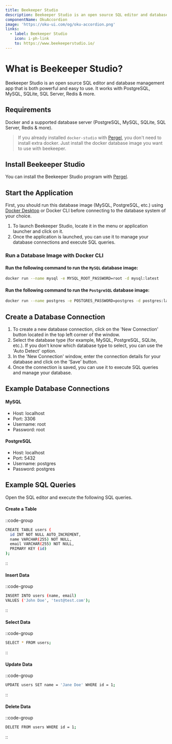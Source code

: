 ```yaml
---
title: Beekeeper Studio
description: Beekeeper Studio is an open source SQL editor and database management app that is both powerful and easy to use.
componentName: OkuAccordion
image: 'https://oku-ui.com/og/oku-accordion.png'
links:
  - label: Beekeeper Studio
    icon: i-ph-link
    to: https://www.beekeeperstudio.io/
---
```



# What is Beekeeper Studio?

Beekeeper Studio is an open source SQL editor and database management app that is both powerful and easy to use. It works with PostgreSQL, MySQL, SQLite, SQL Server, Redis & more.


## Requirements

Docker and a supported database server (PostgreSQL, MySQL, SQLite, SQL Server, Redis & more).

> If you already installed `docker-studio` with [Pergel](/pergel/cli), you don't need to install extra docker. Just install the docker database image you want to use with beekeeper.


## Install Beekeeper Studio

You can install the Beekeeper Studio program with [Pergel](/pergel/cli).

## Start the Application

First, you should run this database image (MySQL, PostgreSQL, etc.) using [Docker Desktop](/pergel/cli/programs/docker-desktop) or Docker CLI before connecting to the database system of your choice.

1. To launch Beekeeper Studio, locate it in the menu or application launcher and click on it.
2. Once the application is launched, you can use it to manage your database connections and execute SQL queries.

### Run a Database Image with Docker CLI

#### Run the following command to run the `MySQL` database image:

```sh [terminal]
docker run --name mysql -e MYSQL_ROOT_PASSWORD=root -d mysql:latest
```

#### Run the following command to run the `PostgreSQL` database image:

```sh [terminal]
docker run --name postgres -e POSTGRES_PASSWORD=postgres -d postgres:latest
```

## Create a Database Connection

1. To create a new database connection, click on the 'New Connection' button located in the top left corner of the window.
2. Select the database type (for example, MySQL, PostgreSQL, SQLite, etc.). If you don't know which database type to select, you can use the 'Auto Detect' option.
3. In the 'New Connection' window, enter the connection details for your database and click on the 'Save' button.
4. Once the connection is saved, you can use it to execute SQL queries and manage your database.

## Example Database Connections

#### MySQL

- Host: localhost
- Port: 3306
- Username: root
- Password: root

#### PostgreSQL

- Host: localhost
- Port: 5432
- Username: postgres
- Password: postgres


## Example SQL Queries

Open the SQL editor and execute the following SQL queries.

#### Create a Table

::code-group

```sh [terminal]
CREATE TABLE users (
  id INT NOT NULL AUTO_INCREMENT,
  name VARCHAR(255) NOT NULL,
  email VARCHAR(255) NOT NULL,
  PRIMARY KEY (id)
);
```
::

#### Insert Data

::code-group

```sh [terminal]
INSERT INTO users (name, email)
VALUES ('John Doe', 'test@test.com');
```
::

#### Select Data

::code-group

```sh [terminal]
SELECT * FROM users;
```
::

#### Update Data

::code-group

```sh [terminal]
UPDATE users SET name = 'Jane Doe' WHERE id = 1;
```
::

#### Delete Data

::code-group

```sh [terminal]
DELETE FROM users WHERE id = 1;
```
::



